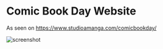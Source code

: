 # Comic Book Day Website

As seen on <https://www.studioamanga.com/comicbookday/>

![screenshot](https://www.studioamanga.com/comicbookday/img/screens.png)
